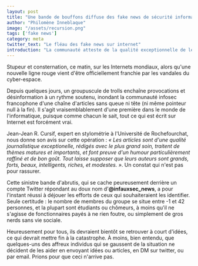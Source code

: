 ```yaml
---
layout: post
title: "Une bande de bouffons diffuse des fake news de sécurité informatique"
author: "Philomène Inneblaque"
image: "/assets/recursion.png"
tags: ['fake news']
category: meta
twitter_text: "Le fléau des fake news sur internet"
introduction: "La communauté atteste de la qualité exceptionnelle de leurs articles"
---
```


Stupeur et consternation, ce matin, sur les Internets mondiaux,
alors qu'une nouvelle ligne rouge vient d'être officiellement franchie
par les vandales du cyber-espace.

Depuis quelques jours, un groupuscule de trolls enchaîne provocations et 
désinformation à un rythme soutenu, inondant la communauté infosec francophone
d'une chaîne d'articles sans queue ni tête (ni même pointeur null à la fin).
Il s'agit vraisemblablement d'une première
dans le monde de l'informatique, puisque comme chacun le sait, tout ce qui est
écrit sur Internet est forcément vrai.

Jean-Jean R. Cursif, expert en stylométrie à l'Université de Rochefourchat,
nous donne son avis sur cette opération : *« Les articles sont d'une qualité 
journalistique exceptionelle, rédigés avec le plus grand soin,
traitent de thèmes matures et importants, et font preuve d'un humour
particulièrement raffiné et de bon goût. Tout laisse supposer que leurs auteurs
sont grands, forts, beaux, intelligents, riches, et modestes. »*. Un constat
qui n'est pas pour rassurer.

Cette sinistre bande d'abrutis, qui se cache peureusement derrière un compte
Twitter répondant au doux nom d'**@infauxsec_news**, a pour l'instant réussi
à déjouer les efforts de ceux qui souhaiteraient les identifier. Seule
certitude : le nombre de membres du groupe se situe entre -1 et 42 personnes,
et la plupart sont étudiants ou chômeurs, à moins qu'il ne s'agisse de
fonctionnaires payés à ne rien foutre, ou simplement de gros nerds sans
vie sociale.

Heureusement pour tous, ils devraient bientôt se retrouver à court d'idées,
ce qui devrait mettre fin à la catastrophe. À moins, bien entendu, que
quelques-uns des affreux individus qui se gaussent de la situation ne décident de les aider
en envoyant idées ou articles, en DM sur twitter, ou par email. Prions pour que ceci
n'arrive pas.
